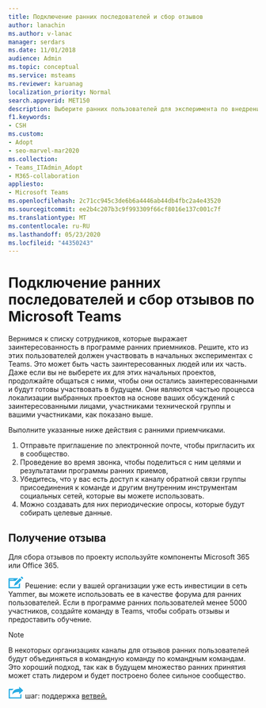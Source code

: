 ```yaml
---
title: Подключение ранних последователей и сбор отзывов
author: lanachin
ms.author: v-lanac
manager: serdars
ms.date: 11/01/2018
audience: Admin
ms.topic: conceptual
ms.service: msteams
ms.reviewer: karuanag
localization_priority: Normal
search.appverid: MET150
description: Выберите ранних пользователей для эксперимента по внедрению Teams, а затем соберите отзывы о проекте.
f1.keywords:
- CSH
ms.custom:
- Adopt
- seo-marvel-mar2020
ms.collection:
- Teams_ITAdmin_Adopt
- M365-collaboration
appliesto:
- Microsoft Teams
ms.openlocfilehash: 2c71cc945c3de6b6a4446ab44db4fbc2a4e43520
ms.sourcegitcommit: ee2b4c207b3c9f993309f66cf8016e137c001c7f
ms.translationtype: MT
ms.contentlocale: ru-RU
ms.lasthandoff: 05/23/2020
ms.locfileid: "44350243"
---
```

# <a name="onboard-early-adopters-and-gather-feedback-for-microsoft-teams"></a>Подключение ранних последователей и сбор отзывов по Microsoft Teams

Вернимся к списку сотрудников, которые выражает заинтересованность в программе ранних приемников. Решите, кто из этих пользователей должен участвовать в начальных экспериментах с Teams. Это может быть часть заинтересованных людей или их часть. Даже если вы не выберете их для этих начальных проектов, продолжайте общаться с ними, чтобы они остались заинтересованными и будут готовы участвовать в будущем. Они являются частью процесса локализации выбранных проектов на основе ваших обсуждений с заинтересованными лицами, участниками технической группы и вашими участниками, как показано выше. 

Выполните указанные ниже действия с ранними приемчиками.

1. Отправьте приглашение по электронной почте, чтобы пригласить их в сообщество.
2. Проведение во время звонка, чтобы поделиться с ним целями и результатами программы ранних приемов,
3. Убедитесь, что у вас есть доступ к каналу обратной связи группы присоединения к команде и другим внутренним инструментам социальных сетей, которые вы можете использовать. 
4. Можно создавать для них периодические опросы, которые будут собирать целевые данные.

## <a name="gather-feedback"></a>Получение отзыва

Для сбора отзывов по проекту используйте компоненты Microsoft 365 или Office 365.
  
![Значок, изображающий точку принятия решения](media/teams-adoption-decision-icon.png) Решение: если у вашей организации уже есть инвестиции в сеть Yammer, вы можете использовать ее в качестве форума для ранних пользователей. Если в программе ранних пользователей менее 5000 участников, создайте команду в Teams, чтобы собрать отзывы и предоставить обучение.
  
> [!Note]
> В некоторых организациях каналы для отзывов ранних пользователей будут объединяться в командную команду по командным командам. Это хороший подход, так как в будущем множество ранних принятия может стать лидером и будет построено более сильное сообщество. 


![Значок, представляющий следующий ](media/teams-adoption-next-icon.png) шаг: поддержка [ветвей.](teams-adoption-onboard-support.md)
